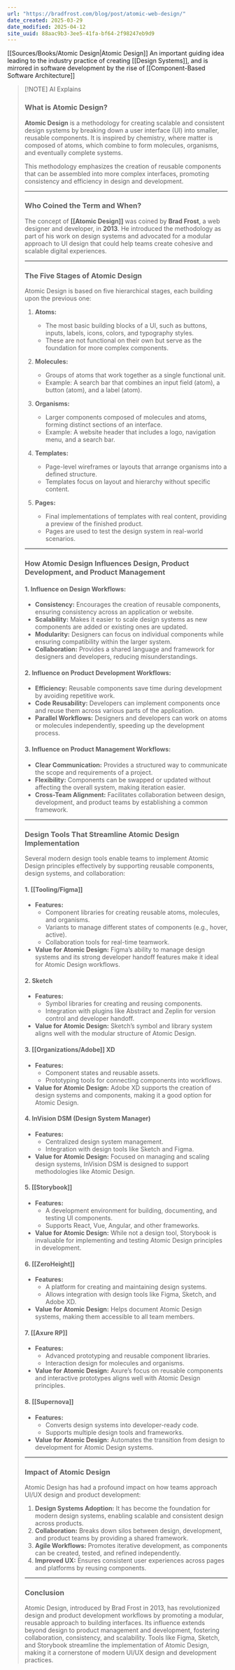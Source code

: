 ```yaml
---
url: "https://bradfrost.com/blog/post/atomic-web-design/"
date_created: 2025-03-29
date_modified: 2025-04-12
site_uuid: 88aac9b3-3ee5-41fa-bf64-2f98247eb9d9
---
```


[[Sources/Books/Atomic Design|Atomic Design]]
An important guiding idea leading to the industry practice of creating [[Design Systems]], and is mirrored in software development by the rise of [[Component-Based Software Architecture]]

> [!NOTE] AI Explains
> ### **What is Atomic Design?**
> 
> **Atomic Design** is a methodology for creating scalable and consistent design systems by breaking down a user interface (UI) into smaller, reusable components. It is inspired by chemistry, where matter is composed of atoms, which combine to form molecules, organisms, and eventually complete systems.
> 
> This methodology emphasizes the creation of reusable components that can be assembled into more complex interfaces, promoting consistency and efficiency in design and development.
> 
> ---
> 
> ### **Who Coined the Term and When?**
> 
> The concept of **[[Atomic Design]]** was coined by **Brad Frost**, a web designer and developer, in **2013**. He introduced the methodology as part of his work on design systems and advocated for a modular approach to UI design that could help teams create cohesive and scalable digital experiences.
> 
> ---
> 
> ### **The Five Stages of Atomic Design**
> 
> Atomic Design is based on five hierarchical stages, each building upon the previous one:
> 
> 1. **Atoms:**
>     
>     - The most basic building blocks of a UI, such as buttons, inputs, labels, icons, colors, and typography styles.
>     - These are not functional on their own but serve as the foundation for more complex components.
> 2. **Molecules:**
>     
>     - Groups of atoms that work together as a single functional unit.
>     - Example: A search bar that combines an input field (atom), a button (atom), and a label (atom).
> 3. **Organisms:**
>     
>     - Larger components composed of molecules and atoms, forming distinct sections of an interface.
>     - Example: A website header that includes a logo, navigation menu, and a search bar.
> 4. **Templates:**
>     
>     - Page-level wireframes or layouts that arrange organisms into a defined structure.
>     - Templates focus on layout and hierarchy without specific content.
> 5. **Pages:**
>     
>     - Final implementations of templates with real content, providing a preview of the finished product.
>     - Pages are used to test the design system in real-world scenarios.
> 
> ---
> 
> ### **How Atomic Design Influences Design, Product Development, and Product Management**
> 
> #### **1. Influence on Design Workflows:**
> 
> - **Consistency:** Encourages the creation of reusable components, ensuring consistency across an application or website.
> - **Scalability:** Makes it easier to scale design systems as new components are added or existing ones are updated.
> - **Modularity:** Designers can focus on individual components while ensuring compatibility within the larger system.
> - **Collaboration:** Provides a shared language and framework for designers and developers, reducing misunderstandings.
> 
> #### **2. Influence on Product Development Workflows:**
> 
> - **Efficiency:** Reusable components save time during development by avoiding repetitive work.
> - **Code Reusability:** Developers can implement components once and reuse them across various parts of the application.
> - **Parallel Workflows:** Designers and developers can work on atoms or molecules independently, speeding up the development process.
> 
> #### **3. Influence on Product Management Workflows:**
> 
> - **Clear Communication:** Provides a structured way to communicate the scope and requirements of a project.
> - **Flexibility:** Components can be swapped or updated without affecting the overall system, making iteration easier.
> - **Cross-Team Alignment:** Facilitates collaboration between design, development, and product teams by establishing a common framework.
> 
> ---
> 
> ### **Design Tools That Streamline Atomic Design Implementation**
> 
> Several modern design tools enable teams to implement Atomic Design principles effectively by supporting reusable components, design systems, and collaboration:
> 
> #### **1. [[Tooling/Figma]]**
> 
> - **Features:**
>     - Component libraries for creating reusable atoms, molecules, and organisms.
>     - Variants to manage different states of components (e.g., hover, active).
>     - Collaboration tools for real-time teamwork.
> - **Value for Atomic Design:** Figma’s ability to manage design systems and its strong developer handoff features make it ideal for Atomic Design workflows.
> 
> #### **2. Sketch**
> 
> - **Features:**
>     - Symbol libraries for creating and reusing components.
>     - Integration with plugins like Abstract and Zeplin for version control and developer handoff.
> - **Value for Atomic Design:** Sketch’s symbol and library system aligns well with the modular structure of Atomic Design.
> 
> #### **3. [[Organizations/Adobe]] XD**
> 
> - **Features:**
>     - Component states and reusable assets.
>     - Prototyping tools for connecting components into workflows.
> - **Value for Atomic Design:** Adobe XD supports the creation of design systems and components, making it a good option for Atomic Design.
> 
> #### **4. InVision DSM (Design System Manager)**
> 
> - **Features:**
>     - Centralized design system management.
>     - Integration with design tools like Sketch and Figma.
> - **Value for Atomic Design:** Focused on managing and scaling design systems, InVision DSM is designed to support methodologies like Atomic Design.
> 
> #### **5. [[Storybook]]**
> 
> - **Features:**
>     - A development environment for building, documenting, and testing UI components.
>     - Supports React, Vue, Angular, and other frameworks.
> - **Value for Atomic Design:** While not a design tool, Storybook is invaluable for implementing and testing Atomic Design principles in development.
> 
> #### **6. [[ZeroHeight]]**
> 
> - **Features:**
>     - A platform for creating and maintaining design systems.
>     - Allows integration with design tools like Figma, Sketch, and Adobe XD.
> - **Value for Atomic Design:** Helps document Atomic Design systems, making them accessible to all team members.
> 
> #### **7. [[Axure RP]]**
> 
> - **Features:**
>     - Advanced prototyping and reusable component libraries.
>     - Interaction design for molecules and organisms.
> - **Value for Atomic Design:** Axure’s focus on reusable components and interactive prototypes aligns well with Atomic Design principles.
> 
> #### **8. [[Supernova]]**
> 
> - **Features:**
>     - Converts design systems into developer-ready code.
>     - Supports multiple design tools and frameworks.
> - **Value for Atomic Design:** Automates the transition from design to development for Atomic Design systems.
> 
> ---
> 
> ### **Impact of Atomic Design**
> 
> Atomic Design has had a profound impact on how teams approach UI/UX design and product development:
> 
> 1. **Design Systems Adoption:** It has become the foundation for modern design systems, enabling scalable and consistent design across products.
> 2. **Collaboration:** Breaks down silos between design, development, and product teams by providing a shared framework.
> 3. **Agile Workflows:** Promotes iterative development, as components can be created, tested, and refined independently.
> 4. **Improved UX:** Ensures consistent user experiences across pages and platforms by reusing components.
> 
> ---
> 
> ### **Conclusion**
> 
> Atomic Design, introduced by Brad Frost in 2013, has revolutionized design and product development workflows by promoting a modular, reusable approach to building interfaces. Its influence extends beyond design to product management and development, fostering collaboration, consistency, and scalability. Tools like Figma, Sketch, and Storybook streamline the implementation of Atomic Design, making it a cornerstone of modern UI/UX design and development practices.